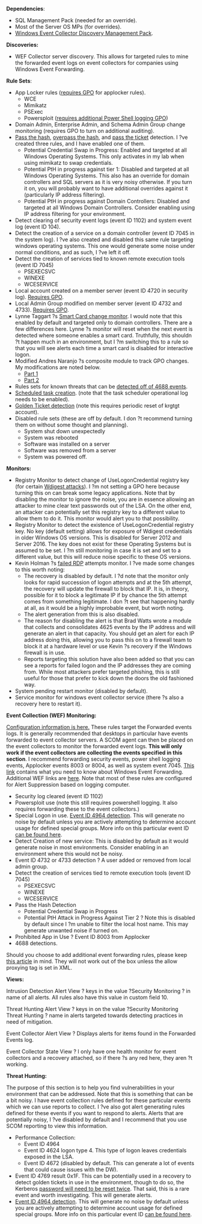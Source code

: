 **Dependencies**:

*   SQL Management Pack (needed for an override).
*   Most of the Server OS MPs (for overrides).
*   [Windows Event Collector Discovery Management Pack](https://blogs.technet.microsoft.com/nathangau/2017/04/18/windows-event-collector-discovery-management-pack/).

**Discoveries:**

*   WEF Collector server discovery.  This allows for targeted rules to mine the forwarded event logs on event collectors for companies using Windows Event Forwarding.

**Rule Sets**:

*   App Locker rules ([requires GPO](https://blogs.technet.microsoft.com/nathangau/2017/05/01/security-monitoring-management-pack-gpo-summary/) for applocker rules).
    *   WCE
    *   Mimikatz
    *   PSExec
    *   Powersploit ([requires additional Power Shell logging GPO](https://blogs.technet.microsoft.com/nathangau/2017/05/01/security-monitoring-management-pack-gpo-summary/))
*   Domain Admin, Enterprise Admin, and Schema Admin Group change monitoring (requires GPO to turn on additional auditing).
*   [Pass the hash](https://blogs.technet.microsoft.com/nathangau/2016/10/14/using-scom-to-detect-successful-pass-the-hash-attacks-part-1/), [overpass the hash](https://blogs.technet.microsoft.com/nathangau/2016/12/15/using-scom-to-detect-overpass-the-hash-attacks/), and [pass the ticket](https://blogs.technet.microsoft.com/nathangau/2016/12/13/using-scom-to-detect-pass-the-ticket-attacks/) detection.  I ?ve created three rules, and I have enabled one of them.
    *   Potential Credential Swap in Progress: Enabled and targeted at all Windows Operating Systems.  This only activates in my lab when using mimikatz to swap credentials.
    *   Potential PtH in progress against tier 1:  Disabled and targeted at all Windows Operating Systems.  This also has an override for domain controllers and SQL servers as it is very noisy otherwise.  If you turn it on, you will probably want to have additional overrides against it (particularly IP address filtering).
    *   Potential PtH in progress against Domain Controllers:  Disabled and targeted at all Windows Domain Controllers.  Consider enabling using IP address filtering for your environment.
*   Detect clearing of security event logs (event ID 1102) and system event log (event ID 104).
*   Detect the creation of a service on a domain controller (event ID 7045 in the system log).  I ?ve also created and disabled this same rule targeting windows operating systems. This one would generate some noise under normal conditions, and as such, I ?ve left it off. 
*   Detect the creation of services tied to known remote execution tools (event ID 7045)
    *   PSEXECSVC
    *   WINEXE
    *   WCESERVICE
*   Local account created on a member server (event ID 4720 in security log).  [Requires GPO](https://blogs.technet.microsoft.com/nathangau/2017/05/01/security-monitoring-management-pack-gpo-summary/).
*   Local Admin Group modified on member server (event ID 4732 and 4733).  [Requires GPO](https://blogs.technet.microsoft.com/nathangau/2017/05/01/security-monitoring-management-pack-gpo-summary/).
*   Lynne Taggart ?s [Smart Card change monitor](https://blogs.technet.microsoft.com/allthat/2016/08/07/who-disabled-a-smartcard-for-logon/).  I would note that this enabled by default and targeted only to domain controllers.  There are a few differences here. Lynne ?s monitor will reset when the next event is detected where someone enables a smart card. Truthfully, this shouldn ?t happen much in an environment, but I ?m switching this to a rule so that you will see alerts each time a smart card is disabled for interactive logon. 
*   Modified Andres Naranjo ?s composite module to track GPO changes.  My modifications are noted below.
    *   [Part 1](//blogs.technet.microsoft.com/nathangau/2017/04/17/breaking-apart-the-gpo-modification-process-and-using-scom-to-detect-gpo-changes-part-1/)
    *   [Part 2](//blogs.technet.microsoft.com/nathangau/2017/04/19/breaking-apart-the-gpo-modification-process-and-using-scom-to-detect-gpo-changes-part-2/)
*   Rules sets for known threats that can be [detected off of 4688 events](https://blogs.technet.microsoft.com/nathangau/2017/04/20/using-scom-to-capture-suspicious-process-creation-events/).
*   [Scheduled task creation](https://blogs.technet.microsoft.com/nathangau/2017/03/17/using-scom-to-detect-scheduled-task-creation/).  (note that the task scheduler operational log needs to be enabled).
*   [Golden Ticket detection](https://blogs.technet.microsoft.com/nathangau/2017/03/08/using-scom-to-detect-golden-tickets/) (note this requires periodic reset of krgtgt account).
*   Disabled rule sets (these are off by default.  I don ?t recommend turning them on without some thought and planning).
    *   System shut down unexpectedly
    *   System was rebooted
    *   Software was installed on a server
    *   Software was removed from a server
    *   System was powered off.

**Monitors:**

*   Registry Monitor to detect change of UseLogonCredential registry key (for certain [Wdigest attacks](https://blogs.technet.microsoft.com/nathangau/2016/12/13/using-scom-to-detect-wdigest-enumeration/)).  I ?m not setting a GPO here because turning this on can break some legacy applications. Note that by disabling the monitor to ignore the noise, you are in essence allowing an attacker to mine clear text passwords out of the LSA.  On the other end, an attacker can potentially set this registry key to a different value to allow them to do it. This monitor would alert you to that possibility.
*   Registry Monitor to detect the existence of UseLogonCredential registry key.  No key (default setting) allows for exposure of Wdigest credentials in older Windows OS versions.  This is disabled for Server 2012 and Server 2016.  The key does not exist for these Operating Systems but is assumed to be set. I ?m still monitoring in case it is set and set to a different value, but this will reduce noise specific to these OS versions.
*   Kevin Holman ?s [failed RDP](https://blogs.technet.microsoft.com/kevinholman/2010/04/12/using-opsmgr-for-intrusion-detection-and-security-hardening/) attempts monitor.  I ?ve made some changes to this worth noting:
    *   The recovery is disabled by default.  I ?d note that the monitor only looks for rapid succession of logon attempts and at the 5th attempt, the recovery will update the firewall to block that IP.  It is, in theory, possible for it to block a legitimate IP if by chance the 5th attempt comes from something legitimate. I don ?t see that happening hardly at all, as it would be a highly improbable event, but worth noting.
    *   The alert generation from this is also disabled.
    *   The reason for disabling the alert is that Brad Watts wrote a module that collects and consolidates 4625 events by the IP address and will generate an alert in that capacity.  You should get an alert for each IP address doing this, allowing you to pass this on to a firewall team to block it at a hardware level or use Kevin ?s recovery if the Windows firewall is in use.
    *   Reports targeting this solution have also been added so that you can see a reports for failed logon and the IP addresses they are coming from.  While most attackers prefer targeted phishing, this is still useful for those that prefer to kick down the doors the old fashioned way.
*   System pending restart monitor (disabled by default).
*   Service monitor for windows event collector service (there ?s also a recovery here to restart it).

**Event Collection (WEF) Monitoring:**

[Configuration information is here.](https://blogs.technet.microsoft.com/nathangau/2017/05/05/event-forwarding-and-how-to-configure-it-for-the-security-monitoring-management-pack/)  These rules target the Forwarded events logs. It is generally recommended that desktops in particular have events forwarded to event collector servers. A SCOM agent can then be placed on the event collectors to monitor the forwarded event logs.  **This will only work if the event collectors are collecting the events specified in this section**.  I recommend forwarding security events, power shell logging events, Applocker events 8003 or 8004, as well as system event 7045.  [This link](https://technet.microsoft.com/itpro/windows/keep-secure/use-windows-event-forwarding-to-assist-in-instrusion-detection) contains what you need to know about Windows Event Forwarding.  Additional WEF links are [here](http://social.technet.microsoft.com/wiki/contents/articles/33895.windows-event-forwarding.aspx).  Note that most of these rules are configured for Alert Suppression based on logging computer.

*   Security log cleared (event ID 1102)
*   Powersploit use (note this still requires powershell logging. It also requires forwarding these to the event collectors.)
*   Special Logon in use.  [Event ID 4964 detection](https://blogs.technet.microsoft.com/jepayne/2015/11/26/tracking-lateral-movement-part-one-special-groups-and-specific-service-accounts/).  This will generate no noise by default unless you are actively attempting to determine account usage for defined special groups.  More info on this particular event ID [can be found here](https://technet.microsoft.com/en-us/itpro/windows/keep-secure/event-4964).
*   Detect Creation of new service:  This is disabled by default as it would generate noise in most environments.  Consider enabling in an environment where this would not be noisy.
*   Event ID 4732 or 4733 detection  ? A user added or removed from local admin group.
*   Detect the creation of services tied to remote execution tools (event ID 7045)
    *   PSEXECSVC
    *   WINEXE
    *   WCESERVICE
*   Pass the Hash Detection
    *   Potential Credential Swap in Progress
    *   Potential PtH Attack in Progress Against Tier 2  ? Note this is disabled by default since I ?m unable to filter the local host name.  This may generate unwanted noise if turned on.
*   Prohibited App in Use  ? Event ID 8003 from Applocker
*   4688 detections.

Should you choose to add additional event forwarding rules, please keep [this article](https://blogs.technet.microsoft.com/nathangau/2017/01/11/using-scom-to-capture-events-from-the-forwarded-events-log/) in mind.  They will not work out of the box unless the allow proxying tag is set in XML.

**Views:**

Intrusion Detection Alert View  ? keys in the value  ?Security Monitoring ? in name of all alerts.  All rules also have this value in custom field 10.

Threat Hunting Alert View  ? keys in on the value  ?Security Monitoring Threat Hunting ? name in alerts targeted towards detecting practices in need of mitigation.

Event Collector Alert View  ? Displays alerts for items found in the Forwarded Events log.

Event Collector State View  ? I only have one health monitor for event collectors and a recovery attached, so if there ?s any red here, they aren ?t working.

**Threat Hunting:**

The purpose of this section is to help you find vulnerabilities in your environment that can be addressed.  Note that this is something that can be a bit noisy.  I have event collection rules defined for these particular events which we can use reports to collect. I ?ve also got alert generating rules defined for these events if you want to respond to alerts.  Alerts that are potentially noisy, I ?ve disabled by default and I recommend that you use SCOM reporting to view this information.

*   Performance Collection:
    *   Event ID 4964
    *   Event ID 4624 logon type 4.  This type of logon leaves credentials exposed in the LSA.
    *   Event ID 4672 (disabled by default.  This can generate a lot of events that could cause issues with the DW).
*   Event ID 4769 result 0x1F.  This can be potentially used in a recovery to detect golden tickets in use in the environment, though to do so, the Kerberos [password will need to be reset twice](http://cert.europa.eu/static/WhitePapers/CERT-EU-SWP_14_07_PassTheGolden_Ticket_v1_1.pdf).  That said, this is a rare event and worth investigating. This will generate alerts.
*   [Event ID 4964 detection](https://blogs.technet.microsoft.com/jepayne/2015/11/26/tracking-lateral-movement-part-one-special-groups-and-specific-service-accounts/).  This will generate no noise by default unless you are actively attempting to determine account usage for defined special groups.  More info on this particular event ID [can be found here](https://technet.microsoft.com/en-us/itpro/windows/keep-secure/event-4964).
